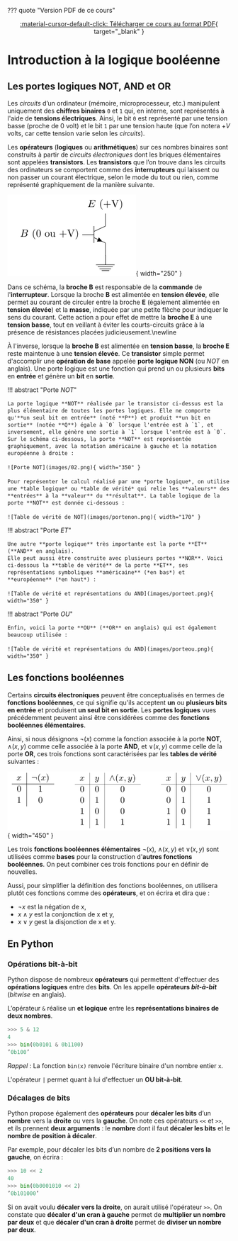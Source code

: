??? quote "Version PDF de ce cours"
    <center>
    [:material-cursor-default-click: Télécharger ce cours au format PDF](documents/booleens.pdf){ target="_blank" }
    </center>
    
# Introduction à la logique booléenne

## Les portes logiques NOT, AND et OR

Les *circuits* d’un ordinateur (mémoire, microprocesseur, etc.) manipulent uniquement des **chiffres binaires** `0` et `1` qui, en interne, sont représentés à l'aide de **tensions électriques**. Ainsi, le bit `0` est représenté par une tension basse (proche de 0 volt) et le bit `1` par une tension haute (que l’on notera $+V$ volts, car cette tension varie selon les *circuits*).

Les **opérateurs** (**logiques** ou **arithmétiques**) sur ces nombres binaires sont construits à partir de *circuits électroniques* dont les briques élémentaires sont appelées **transistors**. Les **transistors** que l’on trouve dans les circuits des ordinateurs se comportent comme des **interrupteurs** qui laissent ou non passer un courant électrique, selon le mode du tout ou rien, comme représenté graphiquement de la manière suivante.

![Un transistor](images/01.png){ width="250" }


Dans ce schéma, la **broche B** est responsable de la **commande** de l'**interrupteur**. Lorsque la broche **B** est alimentée en **tension élevée**, elle permet au courant de circuler entre la broche **E** (également alimentée en **tension élevée**) et la **masse**, indiquée par une petite flèche pour indiquer le sens du courant. Cette action a pour effet de mettre la **broche E** à une **tension basse**, tout en veillant à éviter les courts-circuits grâce à la présence de résistances placées judicieusement.\newline

À l'inverse, lorsque la **broche B** est alimentée en **tension basse**, la **broche E** reste maintenue à une **tension élevée**. Ce **transistor** simple permet d'accomplir une **opération de base** appelée **porte logique NON** (ou *NOT* en anglais). Une porte logique est une fonction qui prend un ou plusieurs **bits** en **entrée** et génère un **bit** en **sortie**.

!!! abstract "Porte *NOT*"

    La porte logique **NOT** réalisée par le transistor ci-dessus est la plus élémentaire de toutes les portes logiques. Elle ne comporte qu'**un seul bit en entrée** (noté **P**) et produit **un bit en sortie** (notée **Q**) égale à `0` lorsque l'entrée est à `1`, et inversement, elle génère une sortie à `1` lorsque l'entrée est à `0`. Sur le schéma ci-dessous, la porte **NOT** est représentée graphiquement, avec la notation américaine à gauche et la notation européenne à droite :

    ![Porte NOT](images/02.png){ width="350" }

    Pour représenter le calcul réalisé par une *porte logique*, on utilise une *table logique* ou *table de vérité* qui relie les **valeurs** des **entrées** à la **valeur** du **résultat**. La table logique de la porte **NOT** est donnée ci-dessous :

    ![Table de vérité de NOT](images/portenon.png){ width="170" }

!!! abstract "Porte *ET*"

    Une autre **porte logique** très importante est la porte **ET** (**AND** en anglais).
    Elle peut aussi être construite avec plusieurs portes **NOR**. Voici ci-dessous la **table de vérité** de la porte **ET**, ses représentations symboliques **américaine** (*en bas*) et **européenne** (*en haut*) :

    ![Table de vérité et représentations du AND](images/porteet.png){ width="350" }

!!! abstract "Porte *OU*"

    Enfin, voici la porte **OU** (**OR** en anglais) qui est également beaucoup utilisée :

    ![Table de vérité et représentations du AND](images/porteou.png){ width="350" }

## Les fonctions booléennes

Certains **circuits électroniques** peuvent être conceptualisés en termes de **fonctions booléennes**, ce qui signifie qu'ils acceptent **un** ou **plusieurs bits en entrée** et produisent **un seul bit en sortie**.
Les **portes logiques** vues précédemment peuvent ainsi être considérées comme des **fonctions booléennes élémentaires**.

Ainsi, si nous désignons $\neg (x)$ comme la fonction associée à la porte **NOT**, $\land (x, y)$ comme celle associée à la porte **AND**, et $\lor (x, y)$ comme celle de la porte **OR**, ces trois fonctions sont caractérisées par les **tables de vérité** suivantes :

![Fonctions associées aux portes NOT, AND et OR](images/fonctions_portes.png){ width="450" }

Les trois **fonctions booléennes élémentaires** $\neg (x)$, $\land (x, y)$ et $\lor (x, y)$ sont utilisées comme **bases** pour la construction d'**autres fonctions booléennes**. On peut combiner ces trois fonctions pour en définir de nouvelles.

Aussi, pour simplifier la définition des fonctions booléennes, on utilisera plutôt ces fonctions comme des **opérateurs**, et on écrira et dira que :

- $\neg x$ est la négation de x,
- $x \land y$ est la conjonction de x et y,
- $x \lor y$ gest la disjonction de x et y.

## En Python

### Opérations bit-à-bit

Python dispose de nombreux **opérateurs** qui permettent d'effectuer des **opérations logiques** entre des **bits**. On les appelle **opérateurs *bit-à-bit*** (*bitwise* en anglais).

L’opérateur `&` réalise un **et logique** entre les **représentations binaires de deux nombres**.

```python
>>> 5 & 12
4
>>> bin(0b0101 & 0b1100)
’0b100’
```

*Rappel* : La fonction `bin(x)` renvoie l'écriture binaire d'un nombre entier `x`.

L'opérateur `|` permet quant à lui d'effectuer un **OU bit-à-bit**.

### Décalages de bits

Python propose également des **opérateurs** pour **décaler les bits** d’un **nombre** vers la **droite** ou vers la **gauche**. On note ces opérateurs `<<` et `>>`, et ils prennent **deux arguments** : le **nombre** dont il faut **décaler les bits** et le **nombre de position à décaler**.

Par exemple, pour décaler les bits d’un nombre de **2 positions vers la gauche**, on écrira :

```python
>>> 10 << 2
40
>>> bin(0b0001010 << 2)
’0b101000’
```
Si on avait voulu **décaler vers la droite**, on aurait utilisé l'opérateur `>>`.
On constate que **décaler d'un cran à gauche** permet de **multiplier un nombre par deux** et que **décaler d'un cran à droite** permet de **diviser un nombre par deux**.